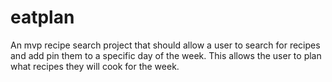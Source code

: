 # eatplan
An mvp recipe search project that should allow a user to search for recipes and add pin them to a specific day of the week. This allows the user to plan what recipes they will cook for the week.

